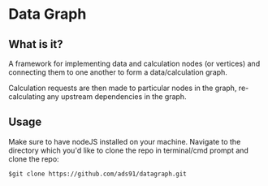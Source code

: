 # Data Graph

## What is it?

A framework for implementing data and calculation nodes (or vertices) and connecting them to one another to form a data/calculation graph.

Calculation requests are then made to particular nodes in the graph, re-calculating any upstream dependencies in the graph.

## Usage

Make sure to have nodeJS installed on your machine. Navigate to the directory which you'd like to clone the repo in terminal/cmd prompt and clone the repo:

    $git clone https://github.com/ads91/datagraph.git

